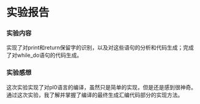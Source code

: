 # 实验报告
### 实验内容
实现了对print和return保留字的识别，以及对这些语句的分析和代码生成；完成了对while_do语句的代码生成。
### 实验感想
这次实验实现了对pl0语言的编译，虽然只是简单的实现，但是还是感到很神奇。通过这次实验，我了解并掌握了编译的最终生成汇编代码部分的实现方法。
